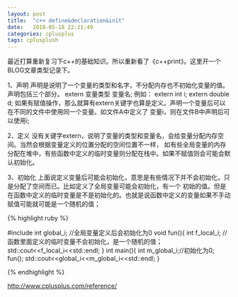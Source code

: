 ```yaml
---
layout: post
title:  "c++ define&declaration&init"
date:   2018-05-18 22:21:49
categories: cplusplus
tags: cplusplush
---
```


最近打算重新复习下c++的基础知识。所以重新看了《c++print》。这里开一个BLOG文章类型记录下。

1、声明
声明是说明了一个变量的类型和名字，不分配内存也不初始化变量的值。声明包括三个部分。 extern 变量类型 变量名;
例如： extern int i; extern double d;
如果有赋值操作，那么就算有extern关键字也算是定义。声明一个变量后可以在不同的文件中使用同一个变量。如文件A中定义了
变量i，则在文件B中声明后可以使用i;

2、定义
没有关键字extern，说明了变量的类型和变量名，会给变量分配内存空间。当然会根据变量定义的位置分配的空间位置不一样，
如有些全局变量的内存分配在堆中，有些函数中定义的临时变量则分配在栈中。如果不赋值则会可能会默认初始化。

3、初始化
上面说定义变量后可能会初始化，意思是有些情况下并不会初始化，只是分配了空间而已。比如定义了全局变量可能会初始化，有一个
初始的值。但是在函数中定义的临时变量是不是初始化的。也就是说函数中定义的变量如果不手动赋值可能就可能是一个随机的值；

{% highlight ruby %}

#include <iostream>
int global_i; //全局变量定义后会初始化为0
void fun(){
	int f_local_i; //函数里面定义的临时变量不会初始化，是一个随机的值；
	std::cout<<f_local_i<<std::endl;
}
int main(){
	int m_global_i;//初始化为0;
	fun();
	std::cout<<global_i<<m_global_i<<std::endl;
}

{% endhighlight %}

http://www.cplusplus.com/reference/
